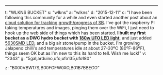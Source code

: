---
t: "WLKNS BUCKET"
s: "wlkns"
a: "wlkns"
d: "2015-12-11"
c: "I have been following this community for a while and even started another post about an <a href='https://www.reddit.com/r/SpaceBuckets/comments/3uzfx1/bucketgrow_log_cloud_service/'>cloud solution for tracking growth/progress of SB</a>.  I've got the raspberry PI taking temperatures and images, pinging them over the WiFi, I just need to hook up the web side of things which has been started.
    <strong>I built my first bucket as a DWC hydro bucket with <a href='https://amzn.to/36NO5zr'>180w UFO LED light</a></strong>, and just added <a href='https://amzn.to/30TZOZn'>5630SMD LED</a>, and a big air stone/pump in the bucket. I'm growing Jalapeno chilli's and temperatures idle at about 27-30ºC (80ºF-86ºF), things seem OK but as I'm new to this its hard to tell. Wish me luck!"
v: "2343"
g: "5gal,arduino,ufo,ufo135,ufo180"

z: "B000VBW17S,B00FGFW0XO,B01B7BBEGO"
